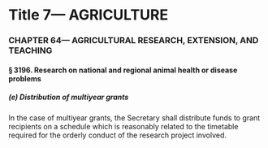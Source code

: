 
# Title 7— AGRICULTURE
### CHAPTER 64— AGRICULTURAL RESEARCH, EXTENSION, AND TEACHING
#### § 3196. Research on national and regional animal health or disease problems
##### (e) Distribution of multiyear grants

In the case of multiyear grants, the Secretary shall distribute funds to grant recipients on a schedule which is reasonably related to the timetable required for the orderly conduct of the research project involved.
